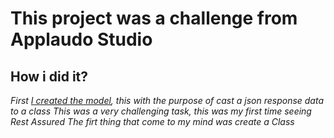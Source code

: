 # This project was a challenge from Applaudo Studio

## How i did it? 

*First [I created the model](src/main/java/models/Character.java), this with the purpose of cast a json response data to a class*
*This was a very challenging task, this was my first time seeing Rest Assured*
*The firt thing that come to my mind was create a Class*

